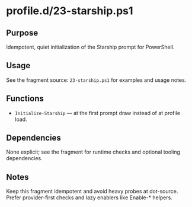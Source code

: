 profile.d/23-starship.ps1
=========================

Purpose
-------
Idempotent, quiet initialization of the Starship prompt for PowerShell.

Usage
-----
See the fragment source: `23-starship.ps1` for examples and usage notes.

Functions
---------
- `Initialize-Starship` — at the first prompt draw instead of at profile load.

Dependencies
------------
None explicit; see the fragment for runtime checks and optional tooling dependencies.

Notes
-----
Keep this fragment idempotent and avoid heavy probes at dot-source. Prefer provider-first checks and lazy enablers like Enable-* helpers.

